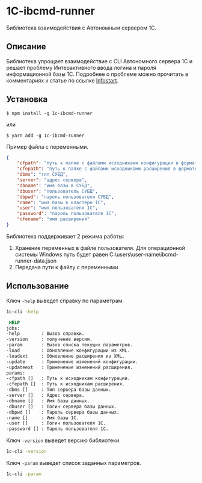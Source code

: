 # 1C-ibcmd-runner
Библиотека взаимодействия с Автономным сервером 1С.

<a id="markdown-описание" name="описание"></a>
## Описание

Библиотека упрощает взаимодействие с CLI Автономного сервера 1С и решает проблему Интерактивного ввода логина и пароля информационной базы 1С. Подробнее о проблеме можно прочитать в комментариях к статье по ссылке [Infostart](https://infostart.ru/1c/articles/1168516/).

<a id="markdown-установка" name="установка"></a>
## Установка

```
$ npm install -g 1c-ibcmd-runner
```
или

```
$ yarn add -g 1c-ibcmd-runner
```

<a id="markdown-настройка" name="настройка"></a>

Пример файла с переменными.

```env.example.json
{
	"cfpath": "путь к папке с файлами исходниками конфигурации в формате XML.",
	"cfepath": "путь к папке с файлами исходниками расширения в формате XML.",
	"dbms": "тип СУБД",
	"server": "адрес сервера",
	"dbname": "имя базы в СУБД",
	"dbuser": "пользователь СУБД",
	"dbpwd": "пароль пользователя СУБД",
	"name": "имя базы в кластере 1С",
	"user": "имя пользователя 1С",
	"password": "пароль пользователя 1С",
	"cfename": "имя расширения"
}
```

Библиотека поддерживает 2 режима работы:
1. Хранение переменных в файле пользователя. Для операционной системы Windows путь будет равен C:\users\user-name\ibcmd-runner-data.json
2. Передача пути к файлу с переменными

<a id="markdown-использование" name="использование"></a>

## Использование

Ключ `-help` выведет справку по параметрам.

```cmd
1c-cli -help

 HELP 
jobs:
-help        : Вызов справки.
-version     : получение версии.
-param       : Вызов списка текущих параметров.
-load        : Обновление конфигурации из XML.
-loadext     : Обновление расширения из XML.
-update      : Применение изменений конфигурации.
-updateext   : Применение изменений расширения.
params:
-cfpath []   : Путь к исходникам конфигурации.
-cfepath []  : Путь к исходникам расширения.
-dbms []     : Тип сервера базы данных.
-server []   : Адрес сервера.
-dbname []   : Имя базы данных.
-dbuser []   : Логин сервера базы данных.
-dbpwd []    : Пароль сервера базы данных.
-name []     : Имя базы 1С.
-user []     : Логин пользователя 1С.
-password [] : Пароль пользователя 1С.
```

Ключ `-version` выведет версию библиотеки.

```cmd
1c-cli -version
```

Ключ `-param` выведет список заданных параметров.

```cmd
1c-cli -param
```